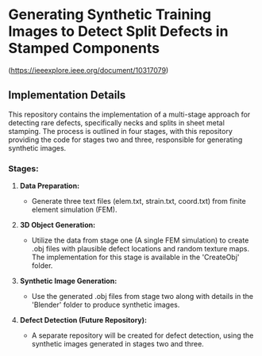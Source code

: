 # Generating Synthetic Training Images to Detect Split Defects in Stamped Components
(https://ieeexplore.ieee.org/document/10317079)
## Implementation Details

This repository contains the implementation of a multi-stage approach for detecting rare defects, specifically necks and splits in sheet metal stamping. The process is outlined in four stages, with this repository providing the code for stages two and three, responsible for generating synthetic images.

### Stages:

1. **Data Preparation:**
   - Generate three text files (elem.txt, strain.txt, coord.txt) from finite element simulation (FEM).
  
2. **3D Object Generation:**
   - Utilize the data from stage one (A single FEM simulation) to create .obj files with plausible defect locations and random texture maps. The implementation for this stage is available in the 'CreateObj' folder.

3. **Synthetic Image Generation:**
   - Use the generated .obj files from stage two along with details in the 'Blender' folder to produce synthetic images.

4. **Defect Detection (Future Repository):**
   - A separate repository will be created for defect detection, using the synthetic images generated in stages two and three.

